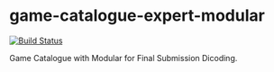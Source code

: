 # game-catalogue-expert-modular
[![Build Status](https://travis-ci.com/muhyidinamin/game-catalogue-expert.svg?token=mZsz1xqpQBVK9e4LUzhx&branch=master)](https://travis-ci.com/muhyidinamin/game-catalogue-expert)

Game Catalogue with Modular for Final Submission Dicoding. 
